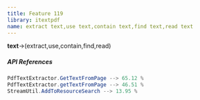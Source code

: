 ```yaml
---
title: Feature 119
library: itextpdf
name: extract text,use text,contain text,find text,read text
---
```


**text**->(extract,use,contain,find,read)

##### API References

```java
PdfTextExtractor.GetTextFromPage --> 65.12 %
PdfTextExtractor.getTextFromPage --> 46.51 %
StreamUtil.AddToResourceSearch --> 13.95 %
```
